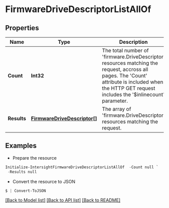 # FirmwareDriveDescriptorListAllOf
## Properties

Name | Type | Description | Notes
------------ | ------------- | ------------- | -------------
**Count** | **Int32** | The total number of &#39;firmware.DriveDescriptor&#39; resources matching the request, accross all pages. The &#39;Count&#39; attribute is included when the HTTP GET request includes the &#39;$inlinecount&#39; parameter. | [optional] 
**Results** | [**FirmwareDriveDescriptor[]**](FirmwareDriveDescriptor.md) | The array of &#39;firmware.DriveDescriptor&#39; resources matching the request. | [optional] 

## Examples

- Prepare the resource
```powershell
Initialize-IntersightFirmwareDriveDescriptorListAllOf  -Count null `
 -Results null
```

- Convert the resource to JSON
```powershell
$ | Convert-ToJSON
```

[[Back to Model list]](../README.md#documentation-for-models) [[Back to API list]](../README.md#documentation-for-api-endpoints) [[Back to README]](../README.md)


